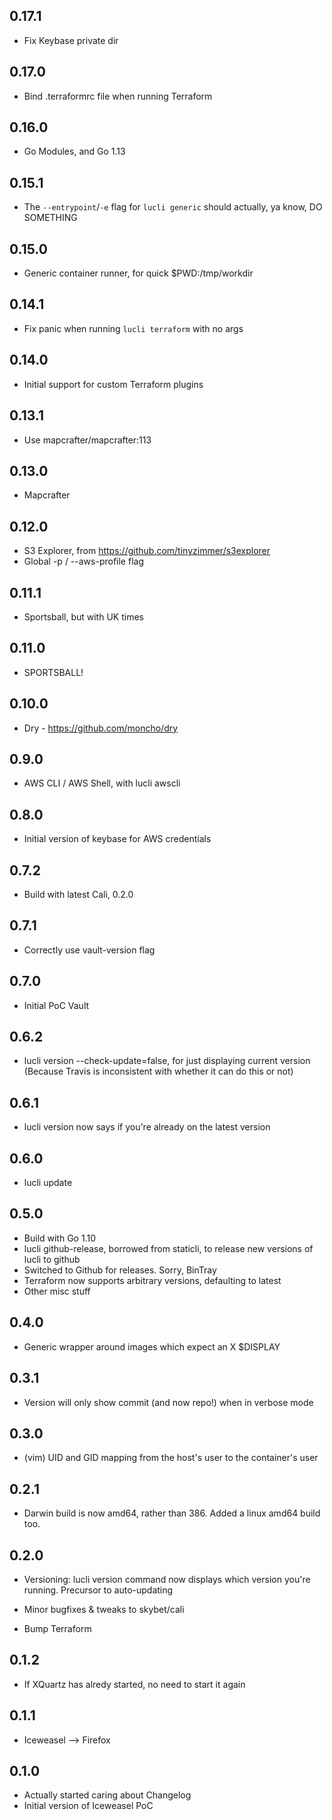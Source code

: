 ## 0.17.1

* Fix Keybase private dir

## 0.17.0

* Bind .terraformrc file when running Terraform

## 0.16.0

* Go Modules, and Go 1.13

## 0.15.1

* The `--entrypoint`/`-e` flag for `lucli generic` should actually, ya know, DO SOMETHING

## 0.15.0

* Generic container runner, for quick $PWD:/tmp/workdir

## 0.14.1

* Fix panic when running `lucli terraform` with no args

## 0.14.0

* Initial support for custom Terraform plugins

## 0.13.1

* Use mapcrafter/mapcrafter:113

## 0.13.0

* Mapcrafter

## 0.12.0

* S3 Explorer, from https://github.com/tinyzimmer/s3explorer
* Global -p / --aws-profile flag

## 0.11.1

* Sportsball, but with UK times

## 0.11.0

* SPORTSBALL!

## 0.10.0

* Dry - https://github.com/moncho/dry

## 0.9.0

* AWS CLI / AWS Shell, with lucli awscli

## 0.8.0

* Initial version of keybase for AWS credentials

## 0.7.2

* Build with latest Cali, 0.2.0

## 0.7.1

* Correctly use vault-version flag

## 0.7.0

* Initial PoC Vault

## 0.6.2

* lucli version --check-update=false, for just displaying current version
(Because Travis is inconsistent with whether it can do this or not)

## 0.6.1

* lucli version now says if you're already on the latest version

## 0.6.0

* lucli update

## 0.5.0

* Build with Go 1.10
* lucli github-release, borrowed from staticli, to release new versions of lucli to github
* Switched to Github for releases. Sorry, BinTray
* Terraform now supports arbitrary versions, defaulting to latest
* Other misc stuff

## 0.4.0

* Generic wrapper around images which expect an X $DISPLAY

## 0.3.1

* Version will only show commit (and now repo!) when in verbose mode

## 0.3.0

* (vim) UID and GID mapping from the host's user to the container's user

## 0.2.1

* Darwin build is now amd64, rather than 386. Added a linux amd64 build too.

## 0.2.0

* Versioning: lucli version command now displays which version you're running.
  Precursor to auto-updating

* Minor bugfixes & tweaks to skybet/cali

* Bump Terraform

## 0.1.2

* If XQuartz has alredy started, no need to start it again

## 0.1.1

* Iceweasel --> Firefox

## 0.1.0

* Actually started caring about Changelog
* Initial version of Iceweasel PoC
